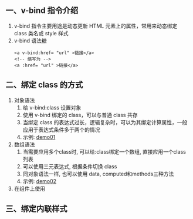 ## 一、v-bind 指令介绍

1. v-bind 指令主要用途是动态更新 HTML 元素上的属性，常用来动态绑定 class 类名或 style 样式
2. v-bind 语法糖
   ```
   <a v-bind:href= "url" >链接</a>
   <!-- 缩写为 -->
   <a :href= "url" >链接</a>
   ```

## 二、绑定 class 的方式

1. 对象语法
   1. 给 v-bind:class 设置对象
   2. 使用 v-bind 绑定的 class，可以与普通 class 共存
   3. 当绑定 class 的表达式过长，逻辑复杂时，可以为其绑定计算属性，一般应用于表达式条件多于两个的情况
   4. 示例: [demo01](https://github.com/DeLei33534/vue_review/blob/master/vue_base/chapter04/demo01.html)
2. 数组语法
   1. 当需要应用多个class时, 可以给:class绑定一个数组, 直接应用一个class列表
   2. 可以使用三元表达式, 根据条件切换 class
   3. 同对象语法一样, 也可以使用 data, computed和methods三种方法
   4. 示例: [demo02](https://github.com/DeLei33534/vue_review/blob/master/vue_base/chapter04/demo02.html)
3. 在组件上使用

## 三、绑定内联样式
